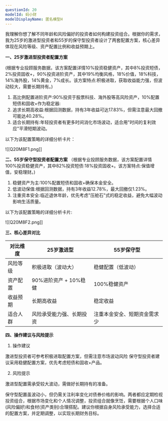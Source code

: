 ```yaml
---
questionId: 20
modelId: 蚂小财
modelDisplayName: 匿名模型H
---
```

我理解你想了解不同年龄和风险偏好的投资者如何构建投资组合。根据你的需求，我为25岁的激进型投资者和55岁的保守型投资者设计了两套配置方案，核心差异体现在风险等级、资产配置比例和收益预期上。

**一、25岁激进型投资者配置方案**

(根据专业投顾服务数据，该方案配置详情10%投资稳健资产，其中8%投资短债，2%投资固收+，90%投资进阶资产，其中19%均衡风格，18%价值，18%科技，14%海外股，14%黄金，7%成长。该方案特点:积极进取，获取收益能力强，但波动较大，需要长期持有。)

1. 高比例配置进阶资产:90%投资于股票科技、海外股等高风险资产，10%配置短债和固收+作为稳定器:
2. 追求长期高收益:根据回测数据，持有3年收益可达17.83%，但需注意最大回撤可能达40.28%。
3. 适合长期持有:年轻投资者有更多时间消化市场波动，适合用"时间的复利效应"平滑短期波动。

以下为该配置策略的详细分析卡片：

![[Q20M8F1.png]]

**二、55岁保守型投资者配置方案**
（根据专业投顾服务数据，该方案配置详情100%投资稳健资产，其中82%投资短债:18%投资固收+。该方案特点:保值增值，安稳理财。)
1. 稳健资产为主:100%配置短债和固收+确保本金安全。
2. 低波动保值:根据回测数据，持有3年收益12.78%，最大回撤仅1.23%。
3. 注重资本安全:临近退休年龄，优先考虑"压舱石"式的稳定收益，避免大幅波动影响生活质量。

以下为该配置策略的详细分析卡片:

![[Q20M8F2.png]]

**三、核心差异对比**

| 对比维度 | 25岁激进型          | 55岁保守型         |
| ---- | --------------- | -------------- |
| 风险等级 | 积极进取（波动大）       | 稳健配置（低波动）      |
| 资产配置 | 90%进阶资产 + 10%稳健 | 100%稳健资产       |
| 收益预期 | 长期高收益           | 稳定收益           |
| 适合人群 | 风险承受能力强、长期投资    | 注重本金安全、短期资金需求少 |

**四、操作建议与风险提示**
1. 操作建议

激进型投资者可参考积极进取配置方案，但需注意市场波动风险
保守型投资者建议采用稳健配置方案，优先考虑短债和固收+产品。

2. 风险提示

激进型配置需承受较大波动，需做好长期持有的准备。

保守型配置虽波动小，但仍需关注利率变化对债券价格的影响。两者都应定期检视投资组合，根据市场变化和个人情况调整，投资组合就像烹饪，需要根据个人口味(风险偏好)和食材(资产类别)合理搭配。建议你根据自身风险承受能力，选择合适的配置方案，并定期调整，以实现长期财务目标。